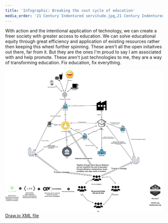 ```yaml
---
title: 'Infographic: Breaking the cost cycle of education'
media_order: '21 Century Indentured servitude.jpg,21 Century Indentured servitude.xml'
---
```


With action and the intentional application of technology, we can create a freer society with greater access to education. We can solve educational equity through great efficiency and application of existing resources rather then keeping this wheel further spinning. These aren't all the open initaitves out there, far from it. But they are the ones I'm proud to say I am associated with and help promote. These aren't just technologies to me, they are a way of transforming education. Fix education, fix everything.

[![Help us break this cycle (click to expand)](21%20Century%20Indentured%20servitude.jpg)](21%20Century%20Indentured%20servitude.jpg)
[Draw.io XML file](21%20Century%20Indentured%20servitude.xml)